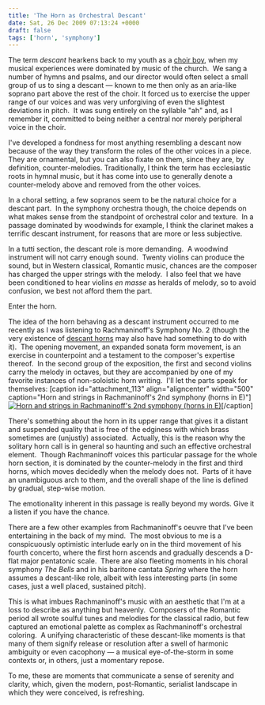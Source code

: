 ```yaml
---
title: 'The Horn as Orchestral Descant'
date: Sat, 26 Dec 2009 07:13:24 +0000
draft: false
tags: ['horn', 'symphony']
---
```


The term _descant_ hearkens back to my youth as a [choir boy](http://www.thepasadenaboyschoir.org/ "The Pasadena Boys Choir"), when my musical experiences were dominated by music of the church.  We sang a number of hymns and psalms, and our director would often select a small group of us to sing a descant — known to me then only as an aria-like soprano part above the rest of the choir. It forced us to exercise the upper range of our voices and was very unforgiving of even the slightest deviations in pitch.  It was sung entirely on the syllable "ah" and, as I remember it, committed to being neither a central nor merely peripheral voice in the choir.

I've developed a fondness for most anything resembling a descant now because of the way they transform the roles of the other voices in a piece.  They are ornamental, but you can also fixate on them, since they are, by definition, counter-melodies. Traditionally, I think the term has ecclesiastic roots in hymnal music, but it has come into use to generally denote a counter-melody above and removed from the other voices.

In a choral setting, a few sopranos seem to be the natural choice for a descant part.  In the symphony orchestra though, the choice depends on what makes sense from the standpoint of orchestral color and texture.  In a passage dominated by woodwinds for example, I think the clarinet makes a terrific descant instrument, for reasons that are more or less subjective.

In a tutti section, the descant role is more demanding.  A woodwind instrument will not carry enough sound.  Twenty violins can produce the sound, but in Western classical, Romantic music, chances are the composer has charged the upper strings with the melody.  I also feel that we have been conditioned to hear violins _en masse_ as heralds of melody, so to avoid confusion, we best not afford them the part.

Enter the horn.

The idea of the horn behaving as a descant instrument occurred to me recently as I was listening to Rachmaninoff's Symphony No. 2 (though the very existence of [descant horns](http://www.gebr-alexander.de/index.php?id=25&L=1 "Alexander descant horns") may also have had something to do with it).  The opening movement, an expanded sonata form movement, is an exercise in counterpoint and a testament to the composer's expertise thereof.  In the second group of the exposition, the first and second violins carry the melody in octaves, but they are accompanied by one of my favorite instances of non-soloistic horn writing.  I'll let the parts speak for themselves: \[caption id="attachment\_113" align="aligncenter" width="500" caption="Horn and strings in Rachmaninoff's 2nd symphony (horns in E)"\][![Horn and strings in Rachmaninoff's 2nd symphony (horns in E)](https://alexchao-blog-media.s3.amazonaws.com/2021/07/f96ad-rachmaninoff-symphony2-descant.jpg "rachmaninoff-symphony2-descant")](https://alexchao-blog-media.s3.amazonaws.com/2021/07/0aa18-rachmaninoff-symphony2-descant-full.gif "Horn and strings in Rachmaninoff's 2nd symphony (horns in E)")\[/caption\]

There's something about the horn in its upper range that gives it a distant and suspended quality that is free of the edginess with which brass sometimes are (unjustly) associated.  Actually, this is the reason why the solitary horn call is in general so haunting and such an effective orchestral element.  Though Rachmaninoff voices this particular passage for the whole horn section, it is dominated by the counter-melody in the first and third horns, which moves decidedly when the melody does not.  Parts of it have an unambiguous arch to them, and the overall shape of the line is defined by gradual, step-wise motion.

The emotionality inherent in this passage is really beyond my words. Give it a listen if you have the chance.

There are a few other examples from Rachmaninoff's oeuvre that I've been entertaining in the back of my mind.  The most obvious to me is a conspicuously optimistic interlude early on in the third movement of his fourth concerto, where the first horn ascends and gradually descends a D-flat major pentatonic scale.  There are also fleeting moments in his choral symphony _The Bells_ and in his baritone cantata _Spring_ where the horn assumes a descant-like role, albeit with less interesting parts (in some cases, just a well placed, sustained pitch).

This is what imbues Rachmaninoff's music with an aesthetic that I'm at a loss to describe as anything but heavenly.  Composers of the Romantic period all wrote soulful tunes and melodies for the classical radio, but few captured an emotional palette as complex as Rachmaninoff's orchestral coloring.  A unifying characteristic of these descant-like moments is that many of them signify release or resolution after a swell of harmonic ambiguity or even cacophony — a musical eye-of-the-storm in some contexts or, in others, just a momentary repose.

To me, these are moments that communicate a sense of serenity and clarity, which, given the modern, post-Romantic, serialist landscape in which they were conceived, is refreshing.
